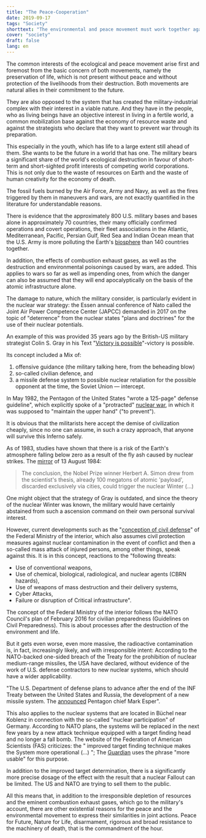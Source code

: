 ```yaml
---
title: "The Peace-Cooperation"
date: 2019-09-17
tags: "Society"
shorttext: "The environmental and peace movement must work together against the global machinery of death."
cover: "society"
draft: false
lang: en
---
```


The common interests of the ecological and peace movement arise first and foremost from the basic concern of both movements, namely the preservation of life, which is not present without peace and without protection of the livelihoods from their destruction. Both movements are natural allies in their commitment to the future.

They are also opposed to the system that has created the military-industrial complex with their interest in a viable nature. And they have in the people, who as living beings have an objective interest in living in a fertile world, a common mobilization base against the economy of resource waste and against the strategists who declare that they want to prevent war through its preparation.

This especially in the youth, which has life to a large extent still ahead of them. She wants to be the future in a world that has one. The military bears a significant share of the world's ecological destruction in favour of short-term and short-sighted profit interests of competing world corporations. This is not only due to the waste of resources on Earth and the waste of human creativity for the economy of death.

The fossil fuels burned by the Air Force, Army and Navy, as well as the fires triggered by them in maneuvers and wars, are not exactly quantified in the literature for understandable reasons.

There is evidence that the approximately 800 U.S. military bases and bases alone in approximately 70 countries, their many officially confirmed operations and covert operations, their fleet associations in the Atlantic, Mediterranean, Pacific, Persian Gulf, Red Sea and Indian Ocean mean that the U.S. Army is more polluting the Earth's [biosphere](https://theecologist.org/2019/jun/27/us-military-pollution "US military pollution") than 140 countries together.

In addition, the effects of combustion exhaust gases, as well as the destruction and environmental poisonings caused by wars, are added. This applies to wars so far as well as impending ones, from which the danger can also be assumed that they will end apocalyptically on the basis of the atomic infrastructure alone.

The damage to nature, which the military consider, is particularly evident in the nuclear war strategy: the Essen annual conference of Nato called the Joint Air Power Competence Center (JAPCC) demanded in 2017 on the topic of "deterrence" from the nuclear states "plans and doctrines" for the use of their nuclear potentials.

An example of this was provided 35 years ago by the British-US military strategist Colin S. Gray in his Text "[Victory is possible](https://robertsmcnamaracom.files.wordpress.com/2017/04/gray-payne-1980-victory-is-possible-c.pdf " VICTORYIS POSSIBLE")"-victory is possible.

Its concept included a Mix of:

  1. offensive guidance (the military talking here, from the beheading blow) 
  2. so-called civilian defence, and
  3. a missile defense system to possible nuclear retaliation for the possible opponent at the time, the Soviet Union — intercept.
  
In May 1982, the Pentagon of the United States "wrote a 125-page" defense guideline", which explicitly spoke of a "protracted" [nuclear war](https://www.nytimes.com/1982/05/30/world/pentagon-draws-up-first-strategy-for-fighting-a-long-nuclear-war.html "PENTAGON DRAWS UP FIRST STRATEGY FOR FIGHTING A LONG NUCLEAR WAR"), in which it was supposed to "maintain the upper hand" ("to prevent").

It is obvious that the militarists here accept the demise of civilization cheaply, since no one can assume, in such a crazy approach, that anyone will survive this Inferno safely.

As of 1983, studies have shown that there is a risk of the Earth's atmosphere falling below zero as a result of the fly ash caused by nuclear strikes. The [mirror](https://magazin.spiegel.de/EpubDelivery/spiegel/pdf/13508607 "Spiegel Magazin, 13.08.1984") of 13 August 1984:

> The conclusion, the Nobel Prize winner Herbert A. Simon drew from the scientist's thesis, already 100 megatons of atomic 'payload', discarded exclusively via cities, could trigger the nuclear Winter (...)

One might object that the strategy of Gray is outdated, and since the theory of the nuclear Winter was known, the military would have certainly abstained from such a ascension command on their own personal survival interest.

However, current developments such as the "[conception of civil defense](https://www.loc.gov/law/foreign-news/article/germany-government-publishes-civil-defense-concept/ "Germany: Government Publishes Civil Defense Concept")" of the Federal Ministry of the interior, which also assumes civil protection measures against nuclear contamination in the event of conflict and then a so-called mass attack of injured persons, among other things, speak against this. It is in this concept, reactions to the "following threats:

  - Use of conventional weapons,
  - Use of chemical, biological, radiological, and nuclear agents (CBRN hazards),
  - Use of weapons of mass destruction and their delivery systems,
  - Cyber Attacks,
  - Failure or disruption of Critical infrastructure".

The concept of the Federal Ministry of the interior follows the NATO Council's plan of February 2016 for civilian preparedness (Guidelines on Civil Preparedness). This is about processes after the destruction of the environment and life.

But it gets even worse, even more massive, the radioactive contamination is, in fact, increasingly likely, and with irresponsible intent: According to the NATO-backed one-sided breach of the Treaty for the prohibition of nuclear medium-range missiles, the USA have declared, without evidence of the work of U.S. defense contractors to new nuclear systems, which should have a wider applicability.

"The U.S. Department of defense plans to advance after the end of the INF Treaty between the United States and Russia, the development of a new missile system. The [announced](https://www.usnews.com/news/world-report/articles/2019-08-02/defense-secretary-mark-esper-threatens-russia-with-new-missile-system "Unrestricted by Nuclear Treaty, Pentagon Chief Threatens Russia With New Weapons") Pentagon chief Mark Esper".

This also applies to the nuclear systems that are located in Büchel near Koblenz in connection with the so-called "nuclear participation" of Germany. According to NATO plans, the systems will be replaced in the next few years by a new attack technique equipped with a target finding head and no longer a fall bomb. The website of the Federation of American Scientists (FAS) criticizes: the " improved target finding technique makes the System more operational (...) "; The [Guardian](https://www.theguardian.com/world/julian-borger-global-security-blog/2015/nov/10/americas-new-more-usable-nuclear-bomb-in-europe "America's new, more 'usable', nuclear bomb in Europe") uses the phrase "more usable" for this purpose.

In addition to the improved target determination, there is a significantly more precise dosage of the effect with the result that a nuclear Fallout can be limited. The US and NATO are trying to sell them to the public.

All this means that, in addition to the irresponsible depletion of resources and the eminent combustion exhaust gases, which go to the military's account, there are other existential reasons for the peace and the environmental movement to express their similarities in joint actions. Peace for Future, Nature for Life, disarmament, rigorous and broad resistance to the machinery of death, that is the commandment of the hour.
